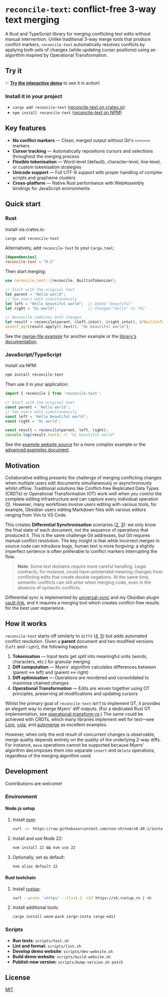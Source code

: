 # `reconcile-text`: conflict-free 3-way text merging

A Rust and TypeScript library for merging conflicting text edits without manual intervention. Unlike traditional 3-way merge tools that produce conflict markers, `reconcile-text` automatically resolves conflicts by applying both sets of changes (while updating cursor positions) using an algorithm inspired by Operational Transformation.

## Try it

✨ **[Try the interactive demo](https://schmelczer.dev/reconcile)** to see it in action!

### Install it in your project

- `cargo add reconcile-text` ([reconcile-text on crates.io](https://crates.io/crates/reconcile-text))
- `npm install reconcile-text` ([reconcile-text on NPM](https://www.npmjs.com/package/reconcile-text))

## Key features

- **No conflict markers** — Clean, merged output without Git's `<<<<<<<` markers
- **Cursor tracking** — Automatically repositions cursors and selections throughout the merging process
- **Flexible tokenisation** — Word-level (default), character-level, line-level, or custom tokenisation strategies
- **Unicode support** — Full UTF-8 support with proper handling of complex scripts and grapheme clusters
- **Cross-platform** — Native Rust performance with WebAssembly bindings for JavaScript environments

## Quick start

### Rust

Install via crates.io:

```sh
cargo add reconcile-text
```

Alternatively, add `reconcile-text` to your `Cargo.toml`:

```toml
[dependencies]
reconcile-text = "0.5"
```

Then start merging:

```rust
use reconcile_text::{reconcile, BuiltinTokenizer};

// Start with the original text
let parent = "Hello world";
// Two users edit simultaneously
let left = "Hello beautiful world";  // Added "beautiful"
let right = "Hi world";              // Changed "Hello" to "Hi"

// Reconcile combines both changes
let result = reconcile(parent, &left.into(), &right.into(), &*BuiltinTokenizer::Word);
assert_eq!(result.apply().text(), "Hi beautiful world");
```

See the [merge-file example](examples/merge-file.rs) for another example or the [library's documentation](https://docs.rs/reconcile-text/latest/reconcile_text).

### JavaScript/TypeScript

Install via NPM:

```sh
npm install reconcile-text
```

Then use it in your application:

```javascript
import { reconcile } from 'reconcile-text';

// Start with the original text
const parent = 'Hello world';
// Two users edit simultaneously
const left = 'Hello beautiful world';
const right = 'Hi world';

const result = reconcile(parent, left, right);
console.log(result.text); // "Hi beautiful world"
```

See the [example website source](examples/website/src/index.ts) for a more complex example or the [advanced examples document](https://github.com/schmelczer/reconcile/blob/main/docs/advanced-ts.md).

## Motivation

Collaborative editing presents the challenge of merging conflicting changes when multiple users edit documents simultaneously or asynchronously whilst offline. Traditional solutions like Conflict-free Replicated Data Types (CRDTs) or Operational Transformation (OT) work well when you control the complete editing infrastructure and can capture every individual operation ([1]). However, many workflows involve users editing with various tools, for example, Obsidian users editing Markdown files with various editors ranging from Vim to VS Code.

This creates **Differential Synchronisation** scenarios ([2], [3]): we only know the final state of each document, not the sequence of operations that produced it. This is the same challenge Git addresses, but Git requires manual conflict resolution. The key insight is that while incorrect merges in source code can introduce bugs, human text is more forgiving: a slightly imperfect sentence is often preferable to conflict markers interrupting the flow.

> **Note**: Some text domains require more careful handling. Legal contracts, for instance, could have unintended meaning changes from conflicting edits that create double negations. At the same time, semantic conflicts can still arise when merging code, even in the absence of syntactic conflicts.

Differential sync is implemented by [universal-sync](https://github.com/invisible-college/universal-sync) and my Obsidian plugin [vault-link](https://github.com/schmelczer/vault-link), and it requires a merging tool which creates conflict-free results for the best user experience.

## How it works

`reconcile-text` starts off similarly to `diff3` ([4], [5]) but adds automated conflict resolution. Given a **parent** document and two modified versions (`left` and `right`), the following happens:

1. **Tokenisation** — Input texts get split into meaningful units (words, characters, etc.) for granular merging
2. **Diff computation** — Myers' algorithm calculates differences between (parent ↔ left) and (parent ↔ right)
3. **Diff optimisation** — Operations are reordered and consolidated to maximise chained changes
4. **Operational Transformation** — Edits are woven together using OT principles, preserving all modifications and updating cursors

Whilst the primary goal of `reconcile-text` isn't to implement OT, it provides an elegant way to merge Myers' diff outputs. (For a dedicated Rust OT implementation, see [operational-transform-rs](https://github.com/spebern/operational-transform-rs).) The same could be achieved with CRDTs, which many libraries implement well for text—see [Loro](https://github.com/loro-dev/loro/), [cola](https://github.com/nomad/cola), and [automerge](https://github.com/automerge/automerge) as excellent examples.

However, when only the end result of concurrent changes is observable, merge quality depends entirely on the quality of the underlying 2-way diffs. For instance, `move` operations cannot be supported because Myers' algorithm decomposes them into separate `insert` and `delete` operations, regardless of the merging algorithm used.

## Development

Contributions are welcome!

### Environment

#### Node.js setup

1. Install [nvm](https://github.com/nvm-sh/nvm):
   ```sh
   curl -o- https://raw.githubusercontent.com/nvm-sh/nvm/v0.40.1/install.sh | bash
   ```
2. Install and use Node 22:
   ```sh
   nvm install 22 && nvm use 22
   ```
3. Optionally, set as default: 
   ```sh
   nvm alias default 22
   ```

#### Rust toolchain

1. Install [rustup](https://rustup.rs):
   ```bash
   curl --proto '=https' --tlsv1.2 -sSf https://sh.rustup.rs | sh
   ```
2. Install additional tools:
   ```bash
   cargo install wasm-pack cargo-insta cargo-edit
   ```

### Scripts

- **Run tests**: `scripts/test.sh`
- **Lint and format**: `scripts/lint.sh`
- **Develop demo website**: `scripts/dev-website.sh`
- **Build demo website**: `scripts/build-website.sh`
- **Publish new version**: `scripts/bump-version.sh patch`

## License

[MIT](./LICENSE)

[1]:https://marijnhaverbeke.nl/blog/collaborative-editing-cm.html
[2]: https://neil.fraser.name/writing/sync/
[3]: https://www.cis.upenn.edu/~bcpierce/papers/diff3-short.pdf
[4]: https://blog.jcoglan.com/2017/05/08/merging-with-diff3/
[5]: https://static.googleusercontent.com/media/research.google.com/en//pubs/archive/35605.pdf
